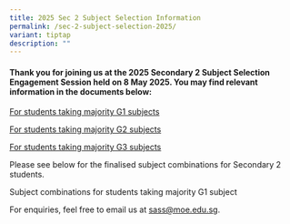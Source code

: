 ```yaml
---
title: 2025 Sec 2 Subject Selection Information
permalink: /sec-2-subject-selection-2025/
variant: tiptap
description: ""
---
```

<h4>Thank you for joining us at the 2025 Secondary 2 Subject Selection Engagement Session held on 8 May 2025. You may find relevant information in the documents below:</h4>
<p></p>
<p><a href="/files/Secondary_2_Subject_Selection_2025_For_students_taking_majority_G1_subjects___140525.pdf" rel="noopener nofollow" target="_blank">For students taking majority G1 subjects</a>
</p>
<p><a href="/files/2025 Sec 2 Subject Selection/Slides_Subject_Selection_2025_G2.pdf" rel="noopener nofollow" target="_blank">For students taking majority G2 subjects</a>
</p>
<p><a href="/files/2025 Sec 2 Subject Selection/FAQ_S2_Subject_Selection_2025_G3.pdf" rel="noopener nofollow" target="_blank">For students taking majority G3 subjects</a>
</p>
<p></p>
<p>Please see below for the finalised subject combinations for Secondary
2 students.</p>
<p>Subject combinations for students taking majority G1 subject</p>
<p>For enquiries, feel free to email us at <a href="mailto:sass@moe.edu.sg" rel="noopener noreferrer nofollow" target="_blank">sass@moe.edu.sg</a>.</p>